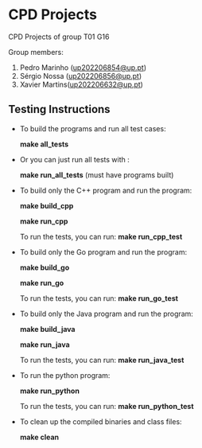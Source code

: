 # CPD Projects

CPD Projects of group T01 G16

Group members:

1. Pedro Marinho (up202206854@up.pt)
2. Sérgio Nossa (up202206856@up.pt)
3. Xavier Martins(up202206632@up.pt)

## Testing Instructions

- To build the programs and run all test cases:

    **make all_tests**

- Or you can just run all tests with : 

    **make run_all_tests** (must have programs built)

- To build only the C++ program and run the program:

    **make build_cpp**

    **make run_cpp**

    To run the tests, you can run: **make run_cpp_test**


- To build only the Go program and run the program:

    **make build_go**

    **make run_go**

    To run the tests, you can run: **make run_go_test**

- To build only the Java program and run the program:

    **make build_java**

    **make run_java**

    To run the tests, you can run: **make run_java_test**

- To run the python program:

    **make run_python**

    To run the tests, you can run: **make run_python_test**

- To clean up the compiled binaries and class files:

    **make clean**